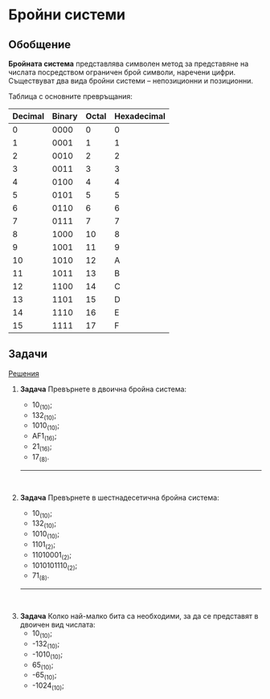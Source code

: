 # Бройни системи

## Обобщение

**Бройната система** представлява символен метод за представяне на числата посредством ограничен брой символи, наречени цифри. Съществуват два вида бройни системи – непозиционни и позиционни.

Таблица с основните превръщания:

**Decimal**|**Binary**|**Octal**|**Hexadecimal**
-----|-----|-----|-----
0|0000|0|0
1|0001|1|1
2|0010|2|2
3|0011|3|3
4|0100|4|4
5|0101|5|5
6|0110|6|6
7|0111|7|7
8|1000|10|8
9|1001|11|9
10|1010|12|A
11|1011|13|B
12|1100|14|C
13|1101|15|D
14|1110|16|E
15|1111|17|F

## Задачи

[Решения](../solutions/numeral_systems_answers.md)

 1. **Задача** Превърнете в двоична бройна система:

     - 10<sub>(10)</sub>;
     - 132<sub>(10)</sub>;
     - 1010<sub>(10)</sub>;
     - AF1<sub>(16)</sub>;
     - 21<sub>(16)</sub>;
     - 17<sub>(8)</sub>.

     ---

<br>

2. **Задача** Превърнете в шестнадесетична бройна система:
     - 10<sub>(10)</sub>;
     - 132<sub>(10)</sub>;
     - 1010<sub>(10)</sub>;
     - 1101<sub>(2)</sub>;
     - 11010001<sub>(2)</sub>;
     - 1010101110<sub>(2)</sub>;
     - 71<sub>(8)</sub>.

     ---

<br>

3. **Задача** Колко най-малко бита са необходими, за да се представят в двоичен вид числата:
     - 10<sub>(10)</sub>;
     - -132<sub>(10)</sub>;
     - -1010<sub>(10)</sub>;
     -  65<sub>(10)</sub>;
     - -65<sub>(10)</sub>;
     - -1024<sub>(10)</sub>;
